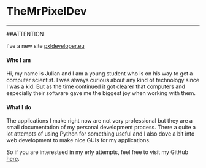 # TheMrPixelDev
---

##ATTENTION

I've a new site [pxldeveloper.eu](https://pxldeveloper.eu)

#### Who I am

Hi, my name is Julian and I am a young student who is on his way to get a computer scientist.
I was always curious about any kind of technology since I was a kid. But as the time continued it got clearer that computers and especially their software gave me the biggest joy when working with them.

#### What I do

The applications I make right now are not very professional but they are a small documentation of my personal development process. There a quite a lot attempts of using Python for something useful and I also dove a bit into web development to make nice GUIs for my applications.

So if you are interestsed in my erly attempts, feel free to visit my GitHub [here](https://github.com/TheMrPixelDev).

